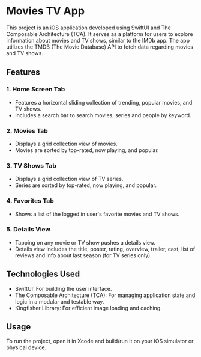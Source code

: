 # Movies TV App

This project is an iOS application developed using SwiftUI and The Composable Architecture (TCA). It serves as a platform for users to explore information about movies and TV shows, similar to the IMDb app. The app utilizes the TMDB (The Movie Database) API to fetch data regarding movies and TV shows.

## Features

### 1. Home Screen Tab
- Features a horizontal sliding collection of trending, popular movies, and TV shows.
- Includes a search bar to search movies, series and people by keyword.

### 2. Movies Tab
- Displays a grid collection view of movies.
- Movies are sorted by top-rated, now playing, and popular.

### 3. TV Shows Tab
- Displays a grid collection view of TV series.
- Series are sorted by top-rated, now playing, and popular.

### 4. Favorites Tab
- Shows a list of the logged in user's favorite movies and TV shows.

### 5. Details View
- Tapping on any movie or TV show pushes a details view.
- Details view includes the title, poster, rating, overview, trailer, cast, list of reviews and info about last season (for TV series only).

## Technologies Used

- SwiftUI: For building the user interface.
- The Composable Architecture (TCA): For managing application state and logic in a modular and testable way.
- Kingfisher Library: For efficient image loading and caching.

## Usage

To run the project, open it in Xcode and build/run it on your iOS simulator or physical device.
